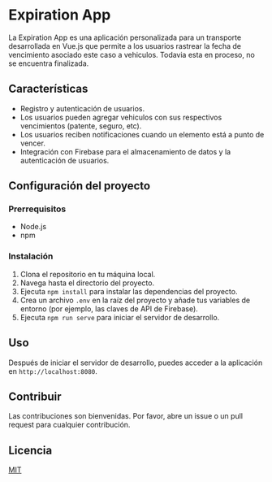 # Expiration App

La Expiration App es una aplicación personalizada para un transporte desarrollada en Vue.js que permite a los usuarios rastrear la fecha de vencimiento asociado este caso a vehiculos.
Todavia esta en proceso, no se encuentra finalizada.

## Características

- Registro y autenticación de usuarios.
- Los usuarios pueden agregar vehiculos con sus respectivos vencimientos (patente, seguro, etc).
- Los usuarios reciben notificaciones cuando un elemento está a punto de vencer.
- Integración con Firebase para el almacenamiento de datos y la autenticación de usuarios.

## Configuración del proyecto

### Prerrequisitos

- Node.js
- npm

### Instalación

1. Clona el repositorio en tu máquina local.
2. Navega hasta el directorio del proyecto.
3. Ejecuta `npm install` para instalar las dependencias del proyecto.
4. Crea un archivo `.env` en la raíz del proyecto y añade tus variables de entorno (por ejemplo, las claves de API de Firebase).
5. Ejecuta `npm run serve` para iniciar el servidor de desarrollo.

## Uso

Después de iniciar el servidor de desarrollo, puedes acceder a la aplicación en `http://localhost:8080`.

## Contribuir

Las contribuciones son bienvenidas. Por favor, abre un issue o un pull request para cualquier contribución.

## Licencia

[MIT](https://choosealicense.com/licenses/mit/)
